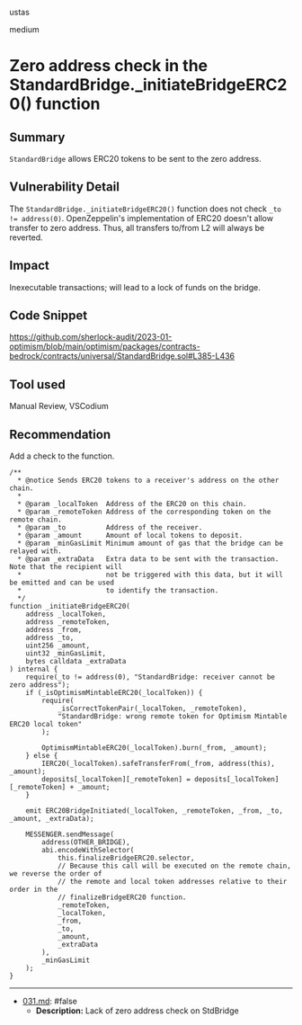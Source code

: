 ustas

medium

# Zero address check in the StandardBridge._initiateBridgeERC20() function

## Summary
`StandardBridge` allows ERC20 tokens to be sent to the zero address.

## Vulnerability Detail
The `StandardBridge._initiateBridgeERC20()` function does not check `_to != address(0)`.
OpenZeppelin's implementation of ERC20 doesn't allow transfer to zero address. Thus, all transfers to/from L2 will always be reverted.

## Impact
Inexecutable transactions; will lead to a lock of funds on the bridge.

## Code Snippet
https://github.com/sherlock-audit/2023-01-optimism/blob/main/optimism/packages/contracts-bedrock/contracts/universal/StandardBridge.sol#L385-L436

## Tool used
Manual Review, VSCodium

## Recommendation
Add a check to the function.
```solidity
/**
  * @notice Sends ERC20 tokens to a receiver's address on the other chain.
  *
  * @param _localToken  Address of the ERC20 on this chain.
  * @param _remoteToken Address of the corresponding token on the remote chain.
  * @param _to          Address of the receiver.
  * @param _amount      Amount of local tokens to deposit.
  * @param _minGasLimit Minimum amount of gas that the bridge can be relayed with.
  * @param _extraData   Extra data to be sent with the transaction. Note that the recipient will
  *                     not be triggered with this data, but it will be emitted and can be used
  *                     to identify the transaction.
  */
function _initiateBridgeERC20(
    address _localToken,
    address _remoteToken,
    address _from,
    address _to,
    uint256 _amount,
    uint32 _minGasLimit,
    bytes calldata _extraData
) internal {
    require(_to != address(0), "StandardBridge: receiver cannot be zero address");
    if (_isOptimismMintableERC20(_localToken)) {
        require(
            _isCorrectTokenPair(_localToken, _remoteToken),
            "StandardBridge: wrong remote token for Optimism Mintable ERC20 local token"
        );

        OptimismMintableERC20(_localToken).burn(_from, _amount);
    } else {
        IERC20(_localToken).safeTransferFrom(_from, address(this), _amount);
        deposits[_localToken][_remoteToken] = deposits[_localToken][_remoteToken] + _amount;
    }

    emit ERC20BridgeInitiated(_localToken, _remoteToken, _from, _to, _amount, _extraData);

    MESSENGER.sendMessage(
        address(OTHER_BRIDGE),
        abi.encodeWithSelector(
            this.finalizeBridgeERC20.selector,
            // Because this call will be executed on the remote chain, we reverse the order of
            // the remote and local token addresses relative to their order in the
            // finalizeBridgeERC20 function.
            _remoteToken,
            _localToken,
            _from,
            _to,
            _amount,
            _extraData
        ),
        _minGasLimit
    );
}
```

---
- [031.md](/Users/maurelian/Judging/2023-01-optimism-judging/x/false/zero-check/031.md): #false
  - **Description:** Lack of zero address check on StdBridge